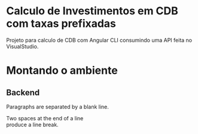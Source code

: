 # Calculo de Investimentos em CDB com taxas prefixadas

Projeto para calculo de CDB com Angular CLI consumindo uma API feita no VisualStudio.

Montando o ambiente
=======

Backend
-----------

Paragraphs are separated 
by a blank line.

Two spaces at the end of a line  
produce a line break.
